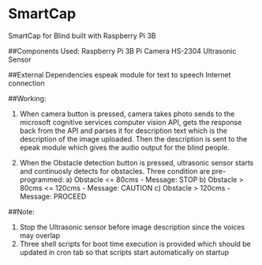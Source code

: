 # SmartCap
SmartCap for Blind built with Raspberry Pi 3B

##Components Used:
Raspberry Pi 3B
Pi Camera
HS-2304 Ultrasonic Sensor

##External Dependencies
espeak module for text to speech
Internet connection

##Working:
1. When camera button is pressed, camera takes photo sends to the microsoft cognitive services computer vision API, gets the response back from the API and parses it for description text which is the description of the image uploaded. Then the description is sent to the epeak module which gives the audio output for the blind people.

2. When the Obstacle detection button is pressed, ultrasonic sensor starts and continuosly detects for obstacles. Three condition are pre-programmed:
a) Obstacle <= 80cms - Message: STOP 
b) Obstacle > 80cms <= 120cms - Message: CAUTION
c) Obstacle > 120cms - Message: PROCEED

##Note:
1. Stop the Ultrasonic sensor before image description since the voices may overlap
2. Three shell scripts for boot time execution is provided which should be updated in cron tab so that scripts start automatically on startup
